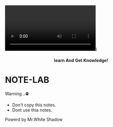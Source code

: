  ![HISL](https://github.com/hackersinsrilankaofc/NOTE-LAB/blob/main/Image/lv_0_20230717134653.mp4)) <h4 align="center"> learn And Get Knowledge!</h4>

# NOTE-LAB

Warning...⛔

- Don't copy this notes.
- Dont use thia notes.

Powerd by Mr.White Shadow

